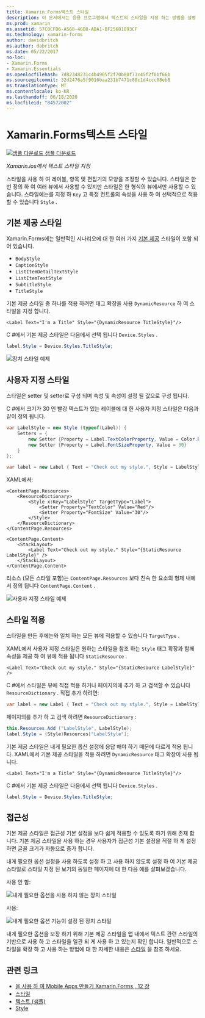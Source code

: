 ```yaml
---
title: Xamarin.Forms텍스트 스타일
description: 이 문서에서는 응용 프로그램에서 텍스트의 스타일을 지정 하는 방법을 설명 합니다 Xamarin.Forms . 스타일은 한 번 정의 하 여 여러 뷰에서 사용할 수 있지만 스타일은 한 형식의 뷰에서만 사용할 수 있습니다.
ms.prod: xamarin
ms.assetid: 57C0CFD6-A568-46B8-ADA1-BF25681893CF
ms.technology: xamarin-forms
author: davidbritch
ms.author: dabritch
ms.date: 05/22/2017
no-loc:
- Xamarin.Forms
- Xamarin.Essentials
ms.openlocfilehash: 7d82348231c4b4905f2f70b80f73c45f2f0bf66b
ms.sourcegitcommit: 32d2476a5f9016baa231b7471c88c1d4ccc08eb8
ms.translationtype: MT
ms.contentlocale: ko-KR
ms.lasthandoff: 06/18/2020
ms.locfileid: "84572002"
---
```

# <a name="xamarinforms-text-styles"></a>Xamarin.Forms텍스트 스타일

[![샘플 다운로드](~/media/shared/download.png) 샘플 다운로드](https://docs.microsoft.com/samples/xamarin/xamarin-forms-samples/userinterface-text)

_Xamarin.ios에서 텍스트 스타일 지정_

스타일을 사용 하 여 레이블, 항목 및 편집기의 모양을 조정할 수 있습니다. 스타일은 한 번 정의 하 여 여러 뷰에서 사용할 수 있지만 스타일은 한 형식의 뷰에서만 사용할 수 있습니다.
스타일에는를 지정 하 `Key` 고 특정 컨트롤의 속성을 사용 하 여 선택적으로 적용할 수 있습니다 `Style` .

## <a name="built-in-styles"></a>기본 제공 스타일

Xamarin.Forms에는 일반적인 시나리오에 대 한 여러 가지 [기본 제공](xref:Xamarin.Forms.Device.Styles) 스타일이 포함 되어 있습니다.

- `BodyStyle`
- `CaptionStyle`
- `ListItemDetailTextStyle`
- `ListItemTextStyle`
- `SubtitleStyle`
- `TitleStyle`

기본 제공 스타일 중 하나를 적용 하려면 태그 확장을 사용 `DynamicResource` 하 여 스타일을 지정 합니다.

```xaml
<Label Text="I'm a Title" Style="{DynamicResource TitleStyle}"/>
```

C #에서 기본 제공 스타일은 다음에서 선택 됩니다 `Device.Styles` .

```csharp
label.Style = Device.Styles.TitleStyle;
```

![장치 스타일 예제](styles-images/builtinstyles.png)

## <a name="custom-styles"></a>사용자 지정 스타일

스타일은 setter 및 setter로 구성 되며 속성 및 속성이 설정 될 값으로 구성 됩니다.

C #에서 크기가 30 인 빨강 텍스트가 있는 레이블에 대 한 사용자 지정 스타일은 다음과 같이 정의 됩니다.

```csharp
var LabelStyle = new Style (typeof(Label)) {
    Setters = {
        new Setter {Property = Label.TextColorProperty, Value = Color.Red},
        new Setter {Property = Label.FontSizeProperty, Value = 30}
    }
};

var label = new Label { Text = "Check out my style.", Style = LabelStyle };
```

XAML에서:

```xaml
<ContentPage.Resources>
    <ResourceDictionary>
        <Style x:Key="LabelStyle" TargetType="Label">
            <Setter Property="TextColor" Value="Red"/>
            <Setter Property="FontSize" Value="30"/>
        </Style>
    </ResourceDictionary>
</ContentPage.Resources>

<ContentPage.Content>
    <StackLayout>
        <Label Text="Check out my style." Style="{StaticResource LabelStyle}" />
    </StackLayout>
</ContentPage.Content>
```

리소스 (모든 스타일 포함)는 `ContentPage.Resources` 보다 친숙 한 요소의 형제 내에서 정의 됩니다 `ContentPage.Content` .

![사용자 지정 스타일 예제](styles-images/customstyle.png)

## <a name="applying-styles"></a>스타일 적용

스타일을 만든 후에는와 일치 하는 모든 뷰에 적용할 수 있습니다 `TargetType` .

XAML에서 사용자 지정 스타일은 원하는 스타일을 참조 하는 `Style` 태그 확장과 함께 속성을 제공 하 여 뷰에 적용 됩니다 `StaticResource` .

```xaml
<Label Text="Check out my style." Style="{StaticResource LabelStyle}" />
```

C #에서 스타일은 뷰에 직접 적용 하거나 페이지의에 추가 하 고 검색할 수 있습니다 `ResourceDictionary` . 직접 추가 하려면:

```csharp
var label = new Label { Text = "Check out my style.", Style = LabelStyle };
```

페이지의를 추가 하 고 검색 하려면 `ResourceDictionary` :

```csharp
this.Resources.Add ("LabelStyle", LabelStyle);
label.Style = (Style)Resources["LabelStyle"];
```

기본 제공 스타일은 내게 필요한 옵션 설정에 응답 해야 하기 때문에 다르게 적용 됩니다. XAML에서 기본 제공 스타일을 적용 하려면 `DynamicResource` 태그 확장이 사용 됩니다.

```xaml
<Label Text="I'm a Title" Style="{DynamicResource TitleStyle}"/>
```

C #에서 기본 제공 스타일은 다음에서 선택 됩니다 `Device.Styles` .

```csharp
label.Style = Device.Styles.TitleStyle;
```

## <a name="accessibility"></a>접근성

기본 제공 스타일은 접근성 기본 설정을 보다 쉽게 적용할 수 있도록 하기 위해 존재 합니다. 기본 제공 스타일을 사용 하는 경우 사용자가 접근성 기본 설정을 적절 하 게 설정 하면 글꼴 크기가 자동으로 증가 합니다.

내게 필요한 옵션 설정을 사용 하도록 설정 하 고 사용 하지 않도록 설정 하 여 기본 제공 스타일로 스타일 지정 된 보기의 동일한 페이지에 대 한 다음 예를 살펴보겠습니다.

사용 안 함:

![내게 필요한 옵션을 사용 하지 않는 장치 스타일](styles-images/pre-access.png)

사용:

![내게 필요한 옵션 기능이 설정 된 장치 스타일](styles-images/post-access.png)

내게 필요한 옵션을 보장 하기 위해 기본 제공 스타일을 앱 내에서 텍스트 관련 스타일의 기반으로 사용 하 고 스타일을 일관 되 게 사용 하 고 있는지 확인 합니다. 일반적으로 스타일을 확장 하 고 사용 하는 방법에 대 한 자세한 내용은 [스타일](~/xamarin-forms/user-interface/styles/index.md) 을 참조 하세요.

## <a name="related-links"></a>관련 링크

- [을 사용 하 여 Mobile Apps 만들기 Xamarin.Forms , 12 장](https://developer.xamarin.com/r/xamarin-forms/book/chapter12.pdf)
- [스타일](~/xamarin-forms/user-interface/styles/index.md)
- [텍스트 (샘플)](https://docs.microsoft.com/samples/xamarin/xamarin-forms-samples/userinterface-text)
- [Style](xref:Xamarin.Forms.Style)
